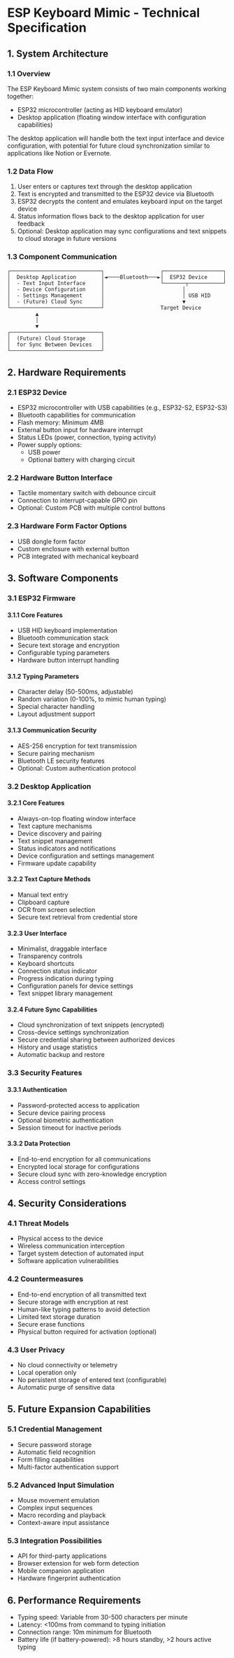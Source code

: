 # ESP Keyboard Mimic - Technical Specification

## 1. System Architecture

### 1.1 Overview
The ESP Keyboard Mimic system consists of two main components working together:
- ESP32 microcontroller (acting as HID keyboard emulator)
- Desktop application (floating window interface with configuration capabilities)

The desktop application will handle both the text input interface and device configuration, with potential for future cloud synchronization similar to applications like Notion or Evernote.

### 1.2 Data Flow
1. User enters or captures text through the desktop application
2. Text is encrypted and transmitted to the ESP32 device via Bluetooth
3. ESP32 decrypts the content and emulates keyboard input on the target device
4. Status information flows back to the desktop application for user feedback
5. Optional: Desktop application may sync configurations and text snippets to cloud storage in future versions

### 1.3 Component Communication
```
┌─────────────────────────────┐                  ┌───────────────────┐
│  Desktop Application        │◄────Bluetooth───►│  ESP32 Device     │
│  - Text Input Interface     │                  └───────┬───────────┘
│  - Device Configuration     │                         │
│  - Settings Management      │                         │ USB HID
│  - (Future) Cloud Sync      │                         ▼
└─────────────────────────────┘                  Target Device
         ▲
         │
         ▼
┌─────────────────────────────┐
│  (Future) Cloud Storage     │
│  for Sync Between Devices   │
└─────────────────────────────┘
```

## 2. Hardware Requirements

### 2.1 ESP32 Device
- ESP32 microcontroller with USB capabilities (e.g., ESP32-S2, ESP32-S3)
- Bluetooth capabilities for communication
- Flash memory: Minimum 4MB
- External button input for hardware interrupt
- Status LEDs (power, connection, typing activity)
- Power supply options:
  - USB power
  - Optional battery with charging circuit

### 2.2 Hardware Button Interface
- Tactile momentary switch with debounce circuit
- Connection to interrupt-capable GPIO pin
- Optional: Custom PCB with multiple control buttons

### 2.3 Hardware Form Factor Options
- USB dongle form factor
- Custom enclosure with external button
- PCB integrated with mechanical keyboard

## 3. Software Components

### 3.1 ESP32 Firmware

#### 3.1.1 Core Features
- USB HID keyboard implementation
- Bluetooth communication stack
- Secure text storage and encryption
- Configurable typing parameters
- Hardware button interrupt handling

#### 3.1.2 Typing Parameters
- Character delay (50-500ms, adjustable)
- Random variation (0-100%, to mimic human typing)
- Special character handling
- Layout adjustment support

#### 3.1.3 Communication Security
- AES-256 encryption for text transmission
- Secure pairing mechanism
- Bluetooth LE security features
- Optional: Custom authentication protocol

### 3.2 Desktop Application

#### 3.2.1 Core Features
- Always-on-top floating window interface
- Text capture mechanisms
- Device discovery and pairing
- Text snippet management
- Status indicators and notifications
- Device configuration and settings management
- Firmware update capability

#### 3.2.2 Text Capture Methods
- Manual text entry
- Clipboard capture
- OCR from screen selection
- Secure text retrieval from credential store

#### 3.2.3 User Interface
- Minimalist, draggable interface
- Transparency controls
- Keyboard shortcuts
- Connection status indicator
- Progress indication during typing
- Configuration panels for device settings
- Text snippet library management

#### 3.2.4 Future Sync Capabilities
- Cloud synchronization of text snippets (encrypted)
- Cross-device settings synchronization
- Secure credential sharing between authorized devices
- History and usage statistics
- Automatic backup and restore

### 3.3 Security Features

#### 3.3.1 Authentication
- Password-protected access to application
- Secure device pairing process
- Optional biometric authentication
- Session timeout for inactive periods

#### 3.3.2 Data Protection
- End-to-end encryption for all communications
- Encrypted local storage for configurations
- Secure cloud sync with zero-knowledge encryption
- Access control settings

## 4. Security Considerations

### 4.1 Threat Models
- Physical access to the device
- Wireless communication interception
- Target system detection of automated input
- Software application vulnerabilities

### 4.2 Countermeasures
- End-to-end encryption of all transmitted text
- Secure storage with encryption at rest
- Human-like typing patterns to avoid detection
- Limited text storage duration
- Secure erase functions
- Physical button required for activation (optional)

### 4.3 User Privacy
- No cloud connectivity or telemetry
- Local operation only
- No persistent storage of entered text (configurable)
- Automatic purge of sensitive data

## 5. Future Expansion Capabilities

### 5.1 Credential Management
- Secure password storage
- Automatic field recognition
- Form filling capabilities
- Multi-factor authentication support

### 5.2 Advanced Input Simulation
- Mouse movement emulation
- Complex input sequences
- Macro recording and playback
- Context-aware input assistance

### 5.3 Integration Possibilities
- API for third-party applications
- Browser extension for web form detection
- Mobile companion application
- Hardware fingerprint authentication

## 6. Performance Requirements

- Typing speed: Variable from 30-500 characters per minute
- Latency: <100ms from command to typing initiation
- Connection range: 10m minimum for Bluetooth
- Battery life (if battery-powered): >8 hours standby, >2 hours active typing
